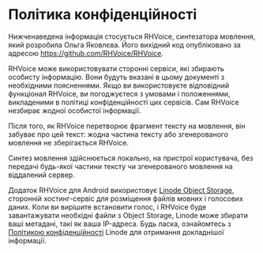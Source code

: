 # Політика конфіденційності

Нижченаведена інформація стосується RHVoice, синтезатора мовлення, який розробила
Ольга Яковлєва. Його вихідний код опубліковано за адресою
<https://github.com/RHVoice/RHVoice>.

RHVoice може використовувати сторонні сервіси, які збирають особисту
інформацію. Вони будуть вказані в цьому документі з необхідними поясненнями.
Якщо ви використовуєте відповідний функціонал RHVoice, ви погоджуєтеся з
умовами і положеннями, викладеними в політиці конфіденційності цих
сервісів.
Сам RHVoice незбирає жодної особистої інформації.

Після того, як RHVoice перетворює фрагмент тексту на мовлення, він забуває про цей
текст: жодна частина тексту або згенерованого мовлення не зберігається RHVoice.

Синтез мовлення здійснюється локально, на пристрої користувача, без передачі
будь-якої частини тексту чи згенерованого мовлення на віддалений сервер.

Додаток RHVoice для Android використовує
[Linode Object Storage](https://www.linode.com/products/object-storage/),
сторонній хостинг-сервіс для розміщення файлів мовних і голосових даних.
Коли ви вирішите встановити голос, і RHVoice буде завантажувати необхідні файли
з Object Storage, Linode може збирати ваші метадані, такі як ваша
IP-адреса. Будь ласка, ознайомтесь з
[Політикою конфіденційності](https://www.linode.com/legal-privacy/)
Linode для отримання докладнішої інформації.
